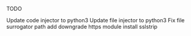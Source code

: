 TODO

Update code injector to python3
Update file injector to python3
Fix file surrogator path
add downgrade https module
install sslstrip